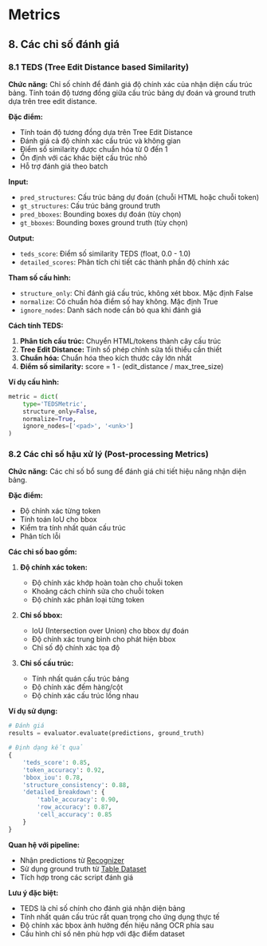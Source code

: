 
# Metrics

## 8. Các chỉ số đánh giá

### 8.1 TEDS (Tree Edit Distance based Similarity)

**Chức năng:** Chỉ số chính để đánh giá độ chính xác của nhận diện cấu trúc bảng. Tính toán độ tương đồng giữa cấu trúc bảng dự đoán và ground truth dựa trên tree edit distance.

**Đặc điểm:**
- Tính toán độ tương đồng dựa trên Tree Edit Distance
- Đánh giá cả độ chính xác cấu trúc và không gian
- Điểm số similarity được chuẩn hóa từ 0 đến 1
- Ổn định với các khác biệt cấu trúc nhỏ
- Hỗ trợ đánh giá theo batch

**Input:**
- `pred_structures`: Cấu trúc bảng dự đoán (chuỗi HTML hoặc chuỗi token)
- `gt_structures`: Cấu trúc bảng ground truth
- `pred_bboxes`: Bounding boxes dự đoán (tùy chọn)
- `gt_bboxes`: Bounding boxes ground truth (tùy chọn)

**Output:**
- `teds_score`: Điểm số similarity TEDS (float, 0.0 - 1.0)
- `detailed_scores`: Phân tích chi tiết các thành phần độ chính xác

**Tham số cấu hình:**
- `structure_only`: Chỉ đánh giá cấu trúc, không xét bbox. Mặc định False
- `normalize`: Có chuẩn hóa điểm số hay không. Mặc định True
- `ignore_nodes`: Danh sách node cần bỏ qua khi đánh giá

**Cách tính TEDS:**
1. **Phân tích cấu trúc:** Chuyển HTML/tokens thành cây cấu trúc
2. **Tree Edit Distance:** Tính số phép chỉnh sửa tối thiểu cần thiết
3. **Chuẩn hóa:** Chuẩn hóa theo kích thước cây lớn nhất
4. **Điểm số similarity:** score = 1 - (edit_distance / max_tree_size)

**Ví dụ cấu hình:**
```python
metric = dict(
    type='TEDSMetric',
    structure_only=False,
    normalize=True,
    ignore_nodes=['<pad>', '<unk>']
)
```

### 8.2 Các chỉ số hậu xử lý (Post-processing Metrics)

**Chức năng:** Các chỉ số bổ sung để đánh giá chi tiết hiệu năng nhận diện bảng.

**Đặc điểm:**
- Độ chính xác từng token
- Tính toán IoU cho bbox
- Kiểm tra tính nhất quán cấu trúc
- Phân tích lỗi

**Các chỉ số bao gồm:**

1. **Độ chính xác token:**
   - Độ chính xác khớp hoàn toàn cho chuỗi token
   - Khoảng cách chỉnh sửa cho chuỗi token
   - Độ chính xác phân loại từng token

2. **Chỉ số bbox:**
   - IoU (Intersection over Union) cho bbox dự đoán
   - Độ chính xác trung bình cho phát hiện bbox
   - Chỉ số độ chính xác tọa độ

3. **Chỉ số cấu trúc:**
   - Tính nhất quán cấu trúc bảng
   - Độ chính xác đếm hàng/cột
   - Độ chính xác cấu trúc lồng nhau

**Ví dụ sử dụng:**
```python
# Đánh giá
results = evaluator.evaluate(predictions, ground_truth)

# Định dạng kết quả
{
    'teds_score': 0.85,
    'token_accuracy': 0.92,
    'bbox_iou': 0.78,
    'structure_consistency': 0.88,
    'detailed_breakdown': {
        'table_accuracy': 0.90,
        'row_accuracy': 0.87,
        'cell_accuracy': 0.85
    }
}
```

**Quan hệ với pipeline:**
- Nhận predictions từ [Recognizer](../recognizer/README.md)
- Sử dụng ground truth từ [Table Dataset](../../datasets/table_dataset/README.md)
- Tích hợp trong các script đánh giá

**Lưu ý đặc biệt:**
- TEDS là chỉ số chính cho đánh giá nhận diện bảng
- Tính nhất quán cấu trúc rất quan trọng cho ứng dụng thực tế
- Độ chính xác bbox ảnh hưởng đến hiệu năng OCR phía sau
- Cấu hình chỉ số nên phù hợp với đặc điểm dataset
